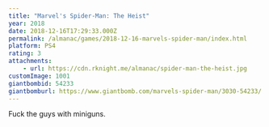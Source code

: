 ```yaml
---
title: "Marvel's Spider-Man: The Heist"
year: 2018
date: 2018-12-16T17:29:33.000Z
permalink: /almanac/games/2018-12-16-marvels-spider-man/index.html
platform: PS4
rating: 3
attachments: 
    - url: https://cdn.rknight.me/almanac/spider-man-the-heist.jpg
customImage: 1001
giantbombid: 54233
giantbomburl: https://www.giantbomb.com/marvels-spider-man/3030-54233/
---
```


Fuck the guys with miniguns.